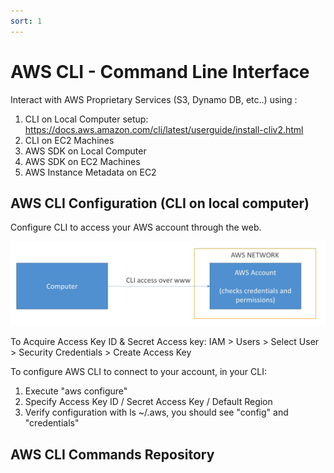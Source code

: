 ```yaml
---
sort: 1
---
```

# AWS CLI - Command Line Interface

Interact with AWS Proprietary Services (S3, Dynamo DB, etc..) using :
1) CLI on Local Computer
setup: https://docs.aws.amazon.com/cli/latest/userguide/install-cliv2.html
2) CLI on EC2 Machines
3) AWS SDK on Local Computer
4) AWS SDK on EC2 Machines
5) AWS Instance Metadata on EC2

## AWS CLI Configuration (CLI on local computer)

Configure CLI to access your AWS account through the web.

<p align=center>
  <img src="blob/aws-cli-pic1.PNG">
</p>

To Acquire Access Key ID & Secret Access key: 
IAM > Users > Select User > Security Credentials > Create Access Key

To configure AWS CLI to connect to your account, in your CLI:
1) Execute "aws configure"
2) Specify Access Key ID / Secret Access Key / Default Region
3) Verify configuration with ls ~/.aws, you should see "config" and "credentials"

## AWS CLI Commands Repository 